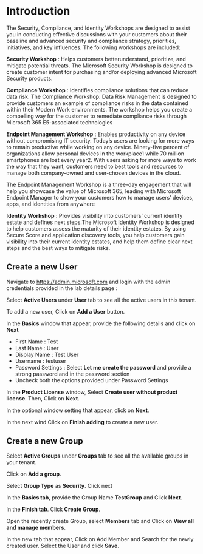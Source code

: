 # Introduction


The Security, Compliance, and Identity Workshops are designed to assist you in conducting effective discussions with your customers about their baseline and advanced security and compliance strategy, priorities, initiatives, and key influences. The following workshops are included:

**Security Workshop** : Helps customers betterunderstand, prioritize, and mitigate potential threats. The Microsoft Security Workshop is designed to create customer intent for purchasing and/or deploying advanced Microsoft Security products. 

**Compliance Workshop** : Identifies compliance solutions that can reduce data risk. The Compliance Workshop: Data Risk Management is designed to provide customers an example of compliance risks in the data contained within their Modern Work environments. The workshop helps you create a compelling way for the customer to remediate compliance risks through Microsoft 365 E5-associated technologies

**Endpoint Management Workshop** : Enables productivity on any device without compromising IT security. Today’s users are looking for more ways to remain productive while working on any device. Ninety-five percent of organizations allow personal devices in the workplace1 while 70 million smartphones are lost every year2. With users asking for more ways to work the way that they want, customers need to best tools and resources to manage both company-owned and user-chosen devices in the cloud.

The Endpoint Management Workshop is a three-day engagement that will help you showcase the value of Microsoft 365, leading with Microsoft Endpoint Manager to show your customers how to manage users’ devices, apps, and identities from anywhere

**Identity Workshop** : Provides visibility into customers’ current identity estate and defines next steps.The Microsoft Identity Workshop is designed to help customers assess the maturity of their identity estates. By using Secure Score and application discovery tools, you help customers gain visibility into their current identity estates, and help them define clear next steps and the best ways to mitigate risks.

## Create a new User

Navigate to https://admin.microsoft.com and login with the admin credentials provided in the lab details page :

Select **Active Users** under **User** tab to see all the active users in this tenant.

To add a new user, Click on **Add a User** button.

In the **Basics** window that appear, provide the following details and click on **Next**

* First Name : Test
* Last Name : User
* Display Name : Test User
* Username : testuser
* Password Settings : Select **Let me create the password** and provide a strong password and in the password section
* Uncheck both the options provided under Password Settings   

In the **Product License** window, Select **Create user without product license**. Then, Click on **Next**.

In the optional window setting that appear, click on **Next**.

In the next wind Click on **Finish adding** to create a new user.

## Create a new Group

Select **Active Groups** under **Groups** tab to see all the available groups in your tenant.

Click on **Add a group**. 

Select **Group Type** as **Security**. Click next 

In the **Basics tab**, provide the Group Name **TestGroup** and Click **Next**.

In the **Finish tab**. Click **Create Group**.

Open the recently create Group, select **Members** tab and Click on **View all and manage members**.

In the new tab that appear, Click on Add Member and Search for the newly created user. Select the User and click **Save**.





